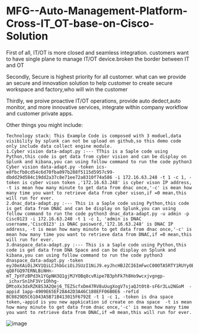 # MFG--Auto-Management-Platform-Cross-IT_OT-base-on-Cisco-Solution
   First of all, IT/OT is more closed and seamless integration. customers want to have single plane to manage IT/OT device.broken the border between IT and OT

   Secondly, Secure is highest priority for all customer. what can we provide an secure and innovation solution to help customer to create secure workspace and factory,who will win the customer

   Thirdly, we proive proactive  IT/OT operations, provide auto dedect,auto monitor, and more innovative services, integrate within company workflow and customer private apps.
   
  Other things you might include:

    Technology stack: This Example Code is composed with 3 moduel,data visibility by splunk can not be upload on github,so this demo code only include data collect engine module.   
    1.Cyber vision data-adapt.py :--- TThis is a Saple code using Python,this code is get data from cyber vision and can be display on Splunk and kibana,you can using follow command to run the code python3 Cyber vision data-adapt.py -token ics-e8fbcfb8cd54c6d70fba097b208f5115d5957c99-dbdd29d584c19dd2a37c8e71ee72a8310f74a586 -i 172.16.63.248 -t 1 -c 1, -token is cyber vison token ,'172.16.63.248' is cyber vison IP address, -t is mean how many minute to get data from dnac once,'-c' is mean how many time you want to retrieve data from cyber vison,if =0 mean,this will run for ever.
    2.dnac_data-adapt.py :--- This is a Saple code using Python,this code is get data from DNAC and can be display on Splunk,you can using follow command to run the code python3 dnac_data-adapt.py -u admin -p Cisc0123 -i 172.16.63.248 -t 1 -c 1, 'admin is DNAC username,'Cisc0123' is DNAC password,'172.16.63.248' is DNAC IP address, -t is mean how many minute to get data from dnac once,'-c' is mean how many time you want to retrieve data from DNAC,if =0 mean,this will run for ever.
    3.dnaspace_data-adapt.py :--- This is a Saple code using Python,this code is get data from DNA Space and can be display on Splunk and kibana,you can using follow command to run the code python3 dnaspace_data-adapt.py -token eyJ0eXAiOiJKV1QiLCJhbGciOiJSUzI1NiJ9.eyJhcHBJZCI6ImFwcC00OTA5RTY1RUYyOEE0MkQzQTQ2QzE4MEVGRjA2QjBFNiIsInZlcnNpb24iOiJ2MSIsImFjdGl2YXRpb25SZWZJZCI6IkJDMDgyOUQ1QzYxMDQzQTVCNzFCNDEzMDE1RjY3OTJFIiwiY3VzdG9tZXIiOiJFdGhhblpob3UiLCJleHBpcmVzSW4iOjE2MjI0MzI2MDE3MDcsInRlbmFudElkIjoxMDA1MSwiYmFzZVVybCI6Imh0dHBzOi8vcGFydG5lcnMuZG5hc3BhY2VzLmlvIiwicGFydG5lclRlbmFudElkIjoiNTJFM0E4QkU3Nzk4NDY1ODg0RUYxOUZEMzk4RkEyRjMiLCJpYXQiOjE2MjI0MjkwMDEsImV4cCI6MTYyMjQzMjYwMX0.JQs3h-qQ8fGQ97ERNLBiNHn-mT_7pYFzBPd3k1YGpNH3Q1gjMJYOBq8cvRipe7B3phFk7h8Ho9wcxjvgngp-_ichxrSn1hF3Vr1Ohhg-DMtoXx3dxRZK8S3A2Qej6_TEZScfxDm47RV8uUugXogV7sjaQJt0t8-sF6r3Lu2NGoM  -appid 1app-4909E65EF28A42D3A46C180EFF06B0E6 -refid BC0829D5C61043A5B71B413015F6792E -t 1 -c 1, -token is dna space token,-appid is you new appkication id create on dna space  -t is mean how many minute to get data from dnac once,'-c' is mean how many time you want to retrieve data from DNAC,if =0 mean,this will run for ever.
    
![image](https://user-images.githubusercontent.com/31427568/130733277-aac9ed31-867f-424f-ad3f-11dc9ca7a5bb.png)
